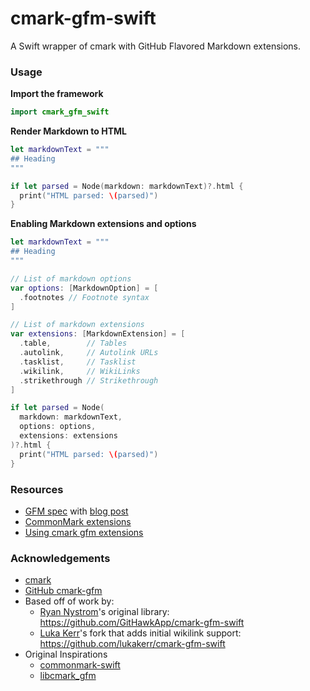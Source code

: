 # cmark-gfm-swift

A Swift wrapper of cmark with GitHub Flavored Markdown extensions.

### Usage

**Import the framework**

```swift
import cmark_gfm_swift
```

**Render Markdown to HTML**

```swift
let markdownText = """
## Heading
"""

if let parsed = Node(markdown: markdownText)?.html {
  print("HTML parsed: \(parsed)")
}
```

**Enabling Markdown extensions and options**

```swift
let markdownText = """
## Heading
"""

// List of markdown options
var options: [MarkdownOption] = [
  .footnotes // Footnote syntax
]

// List of markdown extensions
var extensions: [MarkdownExtension] = [
  .table,        // Tables
  .autolink,     // Autolink URLs
  .tasklist,     // Tasklist
  .wikilink,     // WikiLinks
  .strikethrough // Strikethrough
]

if let parsed = Node(
  markdown: markdownText,
  options: options,
  extensions: extensions
)?.html {
  print("HTML parsed: \(parsed)")
}
```

### Resources

- [GFM spec](https://github.github.com/gfm/) with [blog post](https://githubengineering.com/a-formal-spec-for-github-markdown/)
- [CommonMark extensions](https://github.com/commonmark/CommonMark/wiki/Deployed-Extensions)
- [Using cmark gfm extensions](https://medium.com/@krisgbaker/using-cmark-gfm-extensions-aad759894a89)

### Acknowledgements

- [cmark](https://github.com/commonmark/cmark)
- [GitHub cmark-gfm](https://github.com/github/cmark-gfm)
- Based off of work by:
  - [Ryan Nystrom](https://github.com/rnystrom)'s original library: https://github.com/GitHawkApp/cmark-gfm-swift
  - [Luka Kerr](https://github.com/lukakerr)'s fork that adds initial wikilink support: https://github.com/lukakerr/cmark-gfm-swift
- Original Inspirations
  - [commonmark-swift](https://github.com/chriseidhof/commonmark-swift)
  - [libcmark_gfm](https://github.com/KristopherGBaker/libcmark_gfm)
